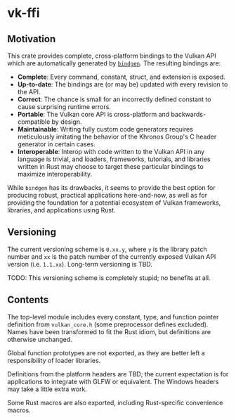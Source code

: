 # vk-ffi

## Motivation

This crate provides complete, cross-platform bindings to the Vulkan API
which are automatically generated by [`bindgen`][bindgen]. The resulting
bindings are:

* **Complete**: Every command, constant, struct, and extension is
  exposed.
* **Up-to-date**: The bindings are (or may be) updated with every
  revision to the API.
* **Correct**: The chance is small for an incorrectly defined constant
  to cause surprising runtime errors.
* **Portable**: The Vulkan core API is cross-platform and
  backwards-compatible by design.
* **Maintainable**: Writing fully custom code generators requires
  meticulously imitating the behavior of the Khronos Group's C header
  generator in certain cases.
* **Interoperable**: Interop with code written to the Vulkan API in any
  language is trivial, and loaders, frameworks, tutorials, and libraries
  written in Rust may choose to target these particular bindings to
  maximize interoperability.

While `bindgen` has its drawbacks, it seems to provide the best option
for producing robust, practical applications here-and-now, as well as
for providing the foundation for a potential ecosystem of Vulkan
frameworks, libraries, and applications using Rust.

[bindgen]: https://github.com/rust-lang-nursery/rust-bindgen

## Versioning

The current versioning scheme is `0.xx.y`, where `y` is the library
patch number and `xx` is the patch number of the currently exposed
Vulkan API version (i.e. `1.1.xx`). Long-term versioning is TBD.

TODO: This versioning scheme is completely stupid; no benefits at all.

## Contents

The top-level module includes every constant, type, and function pointer
definition from `vulkan_core.h` (some preprocessor defines excluded).
Names have been transformed to fit the Rust idiom, but definitions are
otherwise unchanged.

Global function prototypes are not exported, as they are better left a
responsibility of loader libraries.

Definitions from the platform headers are TBD; the current expectation
is for applications to integrate with GLFW or equivalent. The Windows
headers may take a little extra work.

Some Rust macros are also exported, including Rust-specific convenience
macros.

